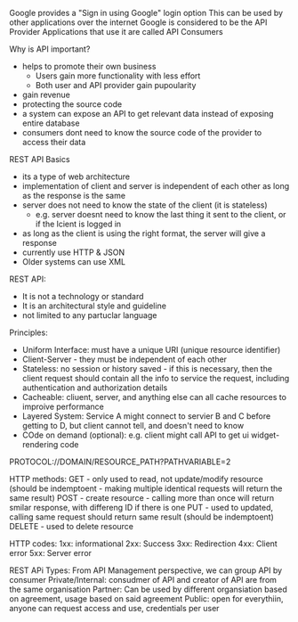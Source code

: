 Google provides a "Sign in using Google" login option
This can be used by other applications over the internet
Google is considered to be the API Provider
Applications that use it are called API Consumers

Why is API important?
- helps to promote their own business
	- Users gain more functionality with less effort
	- Both user and API provider gain pupoularity
- gain revenue
- protecting the source code
- a system can expose an API to get relevant data instead of exposing entire database
- consumers dont need to know the source code of the provider to access their data

REST API Basics
- its a type of web architecture
- implementation of client and server is independent of each other as long as the response is the same
- server does not need to know the state of the client (it is stateless)
	- e.g. server doesnt need to know the last thing it sent to the client, or if the lcient is logged in
- as long as the client is using the right format, the server will give a response
- currently use HTTP & JSON
- Older systems can use XML

REST API:
- It is not a technology or standard
- It is an architectural style and guideline
- not limited to any partuclar language

Principles:
- Uniform Interface: must have a unique URI (unique resource identifier)
- Client-Server - they must be independent of each other
- Stateless: no session or history saved - if this is necessary, then the client request should contain all the info to service the request, including authentication and authorization details
- Cacheable: cliuent, server, and anything else can all cache resources to improive performance
- Layered System: Service A might connect to servier B and C before getting to D, but client cannot tell, and doesn't need to know
- COde on demand (optional): e.g. client might call API to get ui widget-rendering code

PROTOCOL://DOMAIN/RESOURCE_PATH?PATHVARIABLE=2

HTTP methods:
GET - only used to read, not update/modify resource (should be indemptoent - making multiple identical requests will return the same result)
POST - create resource - calling more than once will return smilar response, with differeng ID if there is one
PUT - used to updated, calling same request should return same result (should be indemptoent)
DELETE - used to delete resource

HTTP codes:
1xx: informational
2xx: Success
3xx: Redirection
4xx: Client error
5xx: Server error

REST APi Types:
From API Management perspective, we can group API by consumer
Private/Internal: consudmer of API and creator of API are from the same organisation
Partner: Can be used by different organsiation based on agreement, usage based on said agreement
Public: open for everythiin, anyone can request access and use, credentials per user

